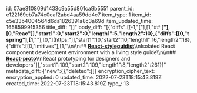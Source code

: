 id: 07ae310809d1433c9a55d801ca9b5551
parent_id: e122169cb7a74c0eaf2abd4aa59dd4c7
item_type: 1
item_id: c5e33b4004564d6da1826391a8c3a69d
item_updated_time: 1658599915356
title_diff: "[]"
body_diff: "[{\"diffs\":[[-1,\"[\"],[1,\"## [**\"],[0,\"Reac\"]],\"start1\":0,\"start2\":0,\"length1\":5,\"length2\":10},{\"diffs\":[[0,\"t spring\"],[1,\"**\"],[0,\"](https:\"]],\"start1\":10,\"start2\":10,\"length1\":16,\"length2\":18},{\"diffs\":[[0,\"imitives\"],[1,\"\\\n\\\n## [**React-styleguidist**](https://react-styleguidist.js.org/)\\\nIsolated React component development environment with a living style guide\\\n\\\n## [**React-proto**](https://react-proto.github.io/react-proto/)\\\nReact prototyping for designers and developers\"]],\"start1\":109,\"start2\":109,\"length1\":8,\"length2\":261}]"
metadata_diff: {"new":{},"deleted":[]}
encryption_cipher_text: 
encryption_applied: 0
updated_time: 2022-07-23T18:15:43.819Z
created_time: 2022-07-23T18:15:43.819Z
type_: 13